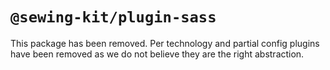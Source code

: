 # `@sewing-kit/plugin-sass`

This package has been removed. Per technology and partial config plugins have been removed as we do not believe they are the right abstraction.
